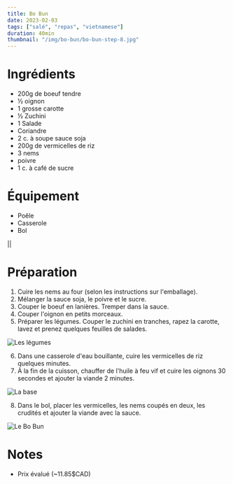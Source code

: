 ```yaml
---
title: Bo Bun
date: 2023-02-03
tags: ["salé", "repas", "vietnamese"]
duration: 40min
thumbnail: "/img/bo-bun/bo-bun-step-8.jpg"
---
```



# Ingrédients

+ 200g de boeuf tendre
+ ½ oignon
+ 1 grosse carotte
+ ½ Zuchini
+ 1 Salade
+ Coriandre
+ 2 c. à soupe sauce soja
+ 200g de vermicelles de riz
+ 3 nems
+ poivre
+ 1 c. à café de sucre

# Équipement

+ Poêle
+ Casserole
+ Bol

||
# Préparation

1. Cuire les nems au four (selon les instructions sur l'emballage).
2. Mélanger la sauce soja, le poivre et le sucre.
3. Couper le boeuf en lanières. Tremper dans la sauce.
4. Couper l'oignon en petits morceaux.
5. Préparer les légumes. Couper le zuchini en tranches, rapez la carotte, lavez et prenez
quelques feuilles de salades.

![Les légumes](/img/bo-bun/bo-bun-step-5.jpg)

6. Dans une casserole d'eau bouillante, cuire les vermicelles de riz quelques minutes.
7. À la fin de la cuisson, chauffer de l'huile à feu vif et cuire les oignons 30 secondes
et ajouter la viande 2 minutes.

![La base](/img/bo-bun/bo-bun-step-7.jpg)

8. Dans le bol, placer les vermicelles, les nems coupés en deux, les crudités et ajouter la viande
avec la sauce.

![Le Bo Bun](/img/bo-bun/bo-bun-step-8-1.jpg)

# Notes

+ Prix évalué (~11.85$CAD)